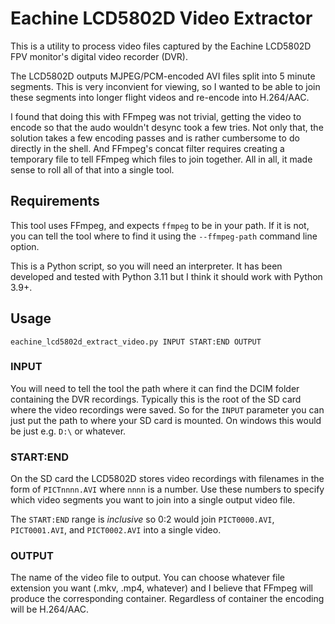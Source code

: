 # Eachine LCD5802D Video Extractor

This is a utility to process video files captured by the Eachine LCD5802D FPV monitor's digital video recorder (DVR).

The LCD5802D outputs MJPEG/PCM-encoded AVI files split into 5 minute segments. This is very inconvient for viewing, so I wanted
to be able to join these segments into longer flight videos and re-encode into H.264/AAC.

I found that doing this with FFmpeg was not trivial, getting the video to encode so that the audo wouldn't desync took a few tries. 
Not only that, the solution takes a few encoding passes and is rather cumbersome to do directly in the shell. 
And FFmpeg's concat filter requires creating a temporary file to tell FFmpeg which files to join together. 
All in all, it made sense to roll all of that into a single tool.

## Requirements

This tool uses FFmpeg, and expects `ffmpeg` to be in your path. 
If it is not, you can tell the tool where to find it using the `--ffmpeg-path` command line option.

This is a Python script, so you will need an interpreter. It has been developed and tested with Python 3.11 but I think it should work with Python 3.9+.

## Usage

```
eachine_lcd5802d_extract_video.py INPUT START:END OUTPUT
```

### INPUT
You will need to tell the tool the path where it can find the DCIM folder containing the DVR recordings. 
Typically this is the root of the SD card where the video recordings were saved.
So for the `INPUT` parameter you can just put the path to where your SD card is mounted. 
On windows this would be just e.g. `D:\` or whatever.

### START:END
On the SD card the LCD5802D stores video recordings with filenames in the form of `PICTnnnn.AVI` where `nnnn` is a number.
Use these numbers to specify which video segments you want to join into a single output video file.

The `START:END` range is *inclusive* so 0:2 would join `PICT0000.AVI`, `PICT0001.AVI`, and `PICT0002.AVI` into a single video.

### OUTPUT
The name of the video file to output. 
You can choose whatever file extension you want (.mkv, .mp4, whatever) and I believe that FFmpeg will produce the corresponding container.
Regardless of container the encoding will be H.264/AAC.

